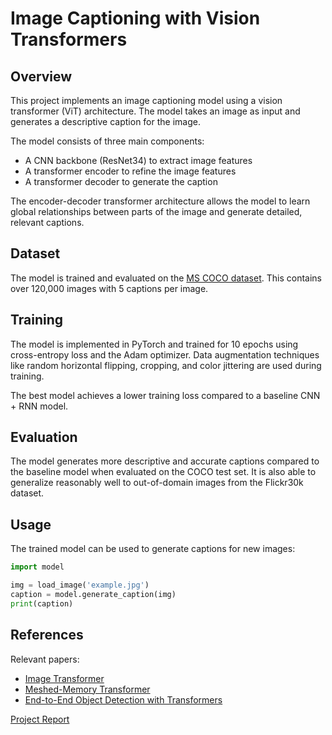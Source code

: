 # Image Captioning with Vision Transformers

## Overview

This project implements an image captioning model using a vision transformer (ViT) architecture. The model takes an image as input and generates a descriptive caption for the image.

The model consists of three main components:

- A CNN backbone (ResNet34) to extract image features
- A transformer encoder to refine the image features
- A transformer decoder to generate the caption

The encoder-decoder transformer architecture allows the model to learn global relationships between parts of the image and generate detailed, relevant captions.

## Dataset

The model is trained and evaluated on the [MS COCO dataset](https://cocodataset.org/#overview). This contains over 120,000 images with 5 captions per image.

## Training

The model is implemented in PyTorch and trained for 10 epochs using cross-entropy loss and the Adam optimizer. Data augmentation techniques like random horizontal flipping, cropping, and color jittering are used during training.

The best model achieves a lower training loss compared to a baseline CNN + RNN model.

## Evaluation

The model generates more descriptive and accurate captions compared to the baseline model when evaluated on the COCO test set. It is also able to generalize reasonably well to out-of-domain images from the Flickr30k dataset.

## Usage

The trained model can be used to generate captions for new images:

```python
import model

img = load_image('example.jpg')
caption = model.generate_caption(img) 
print(caption)
```

## References

Relevant papers:

- [Image Transformer](https://arxiv.org/abs/1802.05751)
- [Meshed-Memory Transformer](https://arxiv.org/abs/1912.08226) 
- [End-to-End Object Detection with Transformers](https://arxiv.org/abs/2005.12872)

[Project Report](report.pdf)
